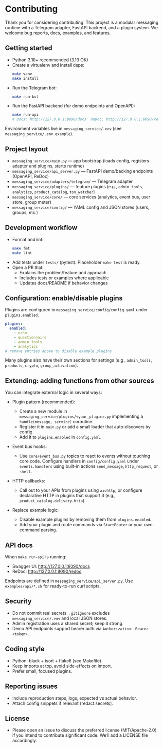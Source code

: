 # Contributing

Thank you for considering contributing! This project is a modular messaging runtime with a Telegram adapter, FastAPI backend, and a plugin system. We welcome bug reports, docs, examples, and features.

## Getting started

- Python 3.10+ recommended (3.13 OK)
- Create a virtualenv and install deps:
  ```bash
  make venv
  make install
  ```
- Run the Telegram bot:
  ```bash
  make run-bot
  ```
- Run the FastAPI backend (for demo endpoints and OpenAPI):
  ```bash
  make run-api
  # Docs: http://127.0.0.1:8090/docs  ReDoc: http://127.0.0.1:8090/redoc
  ```

Environment variables live in `messaging_service/.env` (see `messaging_service/.env.example`).

## Project layout

- `messaging_service/main.py` — app bootstrap (loads config, registers adapter and plugins, starts runtime)
- `messaging_service/api_server.py` — FastAPI demo/backing endpoints (OpenAPI, ReDoc)
- `messaging_service/adapters/telegram/` — Telegram adapter
- `messaging_service/plugins/` — feature plugins (e.g., `admin_tools`, `analytics`, `product_catalog`, `ton_watcher`)
- `messaging_service/core/` — core services (analytics, event bus, user store, group meter)
- `messaging_service/config/` — YAML config and JSON stores (users, groups, etc.)

## Development workflow

- Format and lint:
  ```bash
  make fmt
  make lint
  ```
- Add tests under `tests/` (pytest). Placeholder `make test` is ready.
- Open a PR that:
  - Explains the problem/feature and approach
  - Includes tests or examples where applicable
  - Updates docs/README if behavior changes

## Configuration: enable/disable plugins

Plugins are configured in `messaging_service/config/config.yaml` under `plugins.enabled`.

```yaml
plugins:
  enabled:
    - echo
    - questionnaire
    - admin_tools
    - analytics
# remove entries above to disable example plugins
```

Many plugins also have their own sections for settings (e.g., `admin_tools`, `products`, `crypto`, `group_activation`).

## Extending: adding functions from other sources

You can integrate external logic in several ways:

- Plugin pattern (recommended):
  - Create a new module in `messaging_service/plugins/<your_plugin>.py` implementing a `handle(message, service)` coroutine.
  - Register it in `main.py` or add a small loader that auto-discovers by config.
  - Add it to `plugins.enabled` in `config.yaml`.

- Event bus hooks:
  - Use `core/event_bus.py` topics to react to events without touching core code. Configure handlers in `config/config.yaml` under `events.handlers` using built-in actions `send_message`, `http_request`, or `shell`.

- HTTP callbacks:
  - Call out to your APIs from plugins using `aiohttp`, or configure declarative HTTP in plugins that support it (e.g., `product_catalog.delivery.http`).

- Replace example logic:
  - Disable example plugins by removing them from `plugins.enabled`.
  - Add your plugin and route commands via `StartRouter` or your own command parsing.

## API docs

When `make run-api` is running:

- Swagger UI: http://127.0.0.1:8090/docs
- ReDoc: http://127.0.0.1:8090/redoc

Endpoints are defined in `messaging_service/api_server.py`. Use `examples/api/*.sh` for ready-to-run curl scripts.

## Security

- Do not commit real secrets. `.gitignore` excludes `messaging_service/.env` and local JSON stores.
- Admin registration uses a shared secret; keep it strong.
- Demo API endpoints support bearer auth via `Authorization: Bearer <token>`.

## Coding style

- Python: black + isort + flake8 (see Makefile)
- Keep imports at top, avoid side-effects on import.
- Prefer small, focused plugins.

## Reporting issues

- Include reproduction steps, logs, expected vs actual behavior.
- Attach config snippets if relevant (redact secrets).

## License

- Please open an issue to discuss the preferred license (MIT/Apache-2.0) if you intend to contribute significant code. We’ll add a LICENSE file accordingly.
